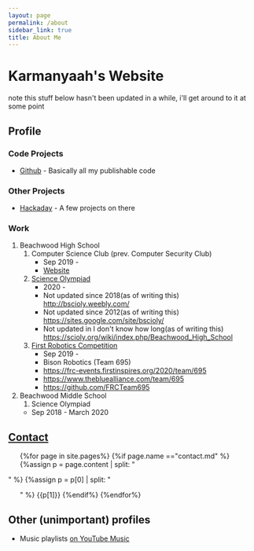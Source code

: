 ```yaml
---
layout: page
permalink: /about
sidebar_link: true
title: About Me
---
```


# Karmanyaah's Website

note this stuff below hasn't been updated in a while, i'll get around to it at some point
## Profile

### Code Projects

* [Github](https://github.com/karmanyaahm) -  Basically all my publishable code

### Other Projects

* [Hackaday](https://hackaday.io/karmanyaahm) - A few projects on there

### Work

1. Beachwood High School
   1. Computer Science Club (prev. Computer Security Club)
      * Sep 2019 -
      * [Website](https://bhscomputerscienceclub.github.io)
   2. [Science Olympiad](https://www.soinc.org/)
      * 2020 -
      * Not updated since 2018(as of writing this) <http://bscioly.weebly.com/>
      * Not updated since 2012(as of writing this) <https://sites.google.com/site/bscioly/>
      * Not updated in I don't know how long(as of writing this) <https://scioly.org/wiki/index.php/Beachwood_High_School>
   3. [First Robotics Competition](https://www.firstinspires.org/robotics/frc)
      * Sep 2019 -
      * Bison Robotics (Team 695)
      * <https://frc-events.firstinspires.org/2020/team/695>
      * <https://www.thebluealliance.com/team/695>
      * <https://github.com/FRCTeam695>
2. Beachwood Middle School
   1. Science Olympiad
     * Sep 2018 - March 2020

## [Contact](/contact/)

<ul>
{%for page in site.pages%}
   {%if page.name =="contact.md" %}
      {%assign p = page.content | split: "</ul>" %}
      {%assign p = p[0] | split: "<ul>" %}
      {{p[1]}}
   {%endif%}
{%endfor%}
</ul>

## Other (unimportant) profiles

* Music playlists [on YouTube Music](https://music.youtube.com/browse/UCiBpDtvo8GthIt7cXcR5Gqw)
